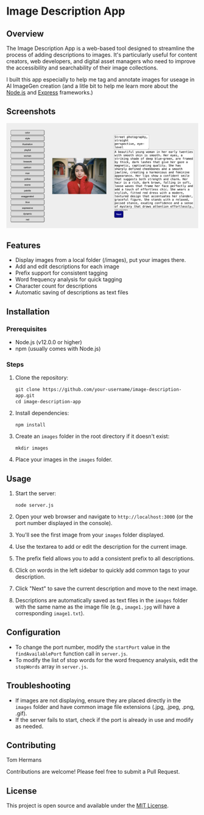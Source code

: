 # Image Description App

## Overview

The Image Description App is a web-based tool designed to streamline the process of adding descriptions to images. It's particularly useful for content creators, web developers, and digital asset managers who need to improve the accessibility and searchability of their image collections.

I built this app especially to help me tag and annotate images for useage in AI ImageGen creation (and a litle bit to help me learn more about the [Node.js](https://nodejs.org/en/) and [Express](https://expressjs.com/) frameworks.)

## Screenshots
![Screenshot of Image Description App](assets/screenshot01.png)

## Features

- Display images from a local folder (/images), put your images there.
- Add and edit descriptions for each image
- Prefix support for consistent tagging
- Word frequency analysis for quick tagging
- Character count for descriptions
- Automatic saving of descriptions as text files

## Installation

### Prerequisites

- Node.js (v12.0.0 or higher)
- npm (usually comes with Node.js)

### Steps

1. Clone the repository:
   ```
   git clone https://github.com/your-username/image-description-app.git
   cd image-description-app
   ```

2. Install dependencies:
   ```
   npm install
   ```

3. Create an `images` folder in the root directory if it doesn't exist:
   ```
   mkdir images
   ```

4. Place your images in the `images` folder.

## Usage

1. Start the server:
   ```
   node server.js
   ```

2. Open your web browser and navigate to `http://localhost:3000` (or the port number displayed in the console).

3. You'll see the first image from your `images` folder displayed.

4. Use the textarea to add or edit the description for the current image.

5. The prefix field allows you to add a consistent prefix to all descriptions.

6. Click on words in the left sidebar to quickly add common tags to your description.

7. Click "Next" to save the current description and move to the next image.

8. Descriptions are automatically saved as text files in the `images` folder with the same name as the image file (e.g., `image1.jpg` will have a corresponding `image1.txt`).

## Configuration

- To change the port number, modify the `startPort` value in the `findAvailablePort` function call in `server.js`.
- To modify the list of stop words for the word frequency analysis, edit the `stopWords` array in `server.js`.

## Troubleshooting

- If images are not displaying, ensure they are placed directly in the `images` folder and have common image file extensions (.jpg, .jpeg, .png, .gif).
- If the server fails to start, check if the port is already in use and modify as needed.

## Contributing
Tom Hermans

Contributions are welcome! Please feel free to submit a Pull Request.

## License

This project is open source and available under the [MIT License](LICENSE).
